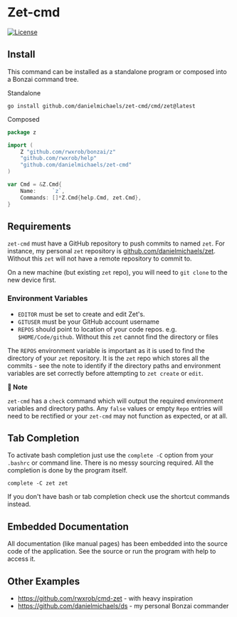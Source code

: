 # Zet-cmd

[![License](https://img.shields.io/badge/license-Apache2-brightgreen.svg)](LICENSE)

## Install

This command can be installed as a standalone program or composed into a
Bonzai command tree.

Standalone

```
go install github.com/danielmichaels/zet-cmd/cmd/zet@latest
```
Composed

```go
package z

import (
	Z "github.com/rwxrob/bonzai/z"
	"github.com/rwxrob/help"
	"github.com/danielmichaels/zet-cmd"
)

var Cmd = &Z.Cmd{
	Name:     `z`,
	Commands: []*Z.Cmd{help.Cmd, zet.Cmd},
}
```

## Requirements

`zet-cmd` must have a GitHub repository to push commits to named `zet`. For instance, my 
personal `zet` repository is [github.com/danielmichaels/zet][ghzet]. Without this `zet` will not 
have a remote repository to commit to.

On a new machine (but existing `zet` repo), you will need to `git clone` to the new device first.

### Environment Variables

- `EDITOR` must be set to create and edit Zet's.
- `GITUSER` must be your GitHub account username
- `REPOS` should point to location of your code repos. e.g. `$HOME/Code/github`. Without this `zet` cannot find the directory or files

The `REPOS` environment variable is important as it is used to find the directory of your `zet` 
repository. It is the `zet` repo which stores all the commits - see the note to identify if the 
directory paths and environment variables are set correctly before attempting to `zet create` or 
`edit`.

**📣 Note**

`zet-cmd` has a `check` command which will output the required environment variables and directory
paths. Any `false` values or empty `Repo` entries will need to be rectified or your `zet-cmd` may
not function as expected, or at all.

## Tab Completion

To activate bash completion just use the `complete -C` option from your
`.bashrc` or command line. There is no messy sourcing required. All the
completion is done by the program itself.

```
complete -C zet zet
```

If you don't have bash or tab completion check use the shortcut
commands instead.

## Embedded Documentation

All documentation (like manual pages) has been embedded into the source
code of the application. See the source or run the program with help to
access it.

## Other Examples

* <https://github.com/rwxrob/cmd-zet> - with heavy inspiration
* <https://github.com/danielmichaels/ds> - my personal Bonzai commander
 
[ghzet]: https://github.com/danielmichaels/zet
